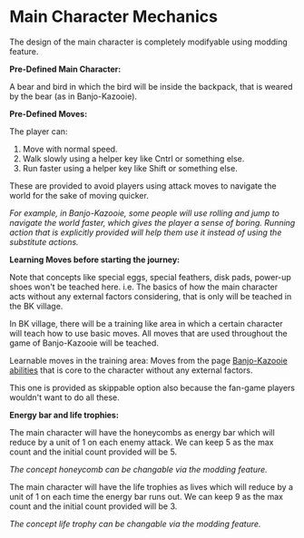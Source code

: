 # Main Character Mechanics

The design of the main character is completely modifyable using modding feature.

**Pre-Defined Main Character:**

A bear and bird in which the bird will be inside the backpack, that is weared by the bear (as in Banjo-Kazooie).

**Pre-Defined Moves:**

The player can:

1) Move with normal speed.
2) Walk slowly using a helper key like Cntrl or something else.
3) Run faster using a helper key like Shift or something else.

These are provided to avoid players using attack moves to navigate the world for the sake of moving quicker.

*For example, in Banjo-Kazooie, some people will use rolling and jump to navigate the world faster, which gives the player a sense of boring. Running action that is explicitly provided will help them use it instead of using the substitute actions.*

**Learning Moves before starting the journey:**

Note that concepts like special eggs, special feathers, disk pads, power-up shoes won't be teached here. i.e. The basics of how the main character acts without any external factors considering, that is only will be teached in the BK village.

In BK village, there will be a training like area in which a certain character will teach how to use basic moves. All moves that are used throughout the game of Banjo-Kazooie will be teached.

Learnable moves in the training area: Moves from the page [Banjo-Kazooie abilities](https://banjokazooie.fandom.com/wiki/Abilities) that is core to the character without any external factors.

This one is provided as skippable option also because the fan-game players wouldn't want to do all these.

**Energy bar and life trophies:**

The main character will have the honeycombs as energy bar which will reduce by a unit of 1 on each enemy attack. We can keep 5 as the max count and the initial count provided will be 5.

*The concept honeycomb can be changable via the modding feature.*

The main character will have the life trophies as lives which will reduce by a unit of 1 on each time the energy bar runs out. We can keep 9 as the max count and the initial count provided will be 3.

*The concept life trophy can be changable via the modding feature.*
